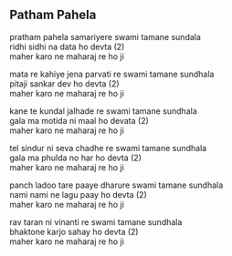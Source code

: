 ## Patham Pahela

pratham pahela samariyere swami tamane sundala  
ridhi sidhi na data ho devta (2)  
maher karo ne maharaj re ho ji

mata re kahiye jena parvati re swami tamane sundhala  
pitaji sankar dev ho devta (2)  
maher karo ne maharaj re ho ji

kane te kundal jalhade re swami tamane sundhala  
gala ma motida ni maal ho devata (2)  
maher karo ne maharaj re ho ji

tel sindur ni seva chadhe re swami tamane sundhala  
gala ma phulda no har ho devta (2)  
maher karo ne maharaj re ho ji

panch ladoo tare paaye dharure swami tamane sundhala  
nami nami ne lagu paay ho devta (2)  
maher karo ne maharaj re ho ji

rav taran ni vinanti re swami tamane sundhala  
bhaktone karjo sahay ho devta (2)  
maher karo ne maharaj re ho ji

